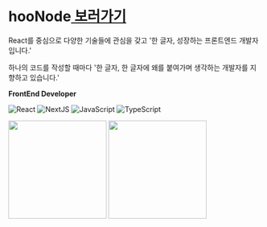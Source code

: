 # hooNode<a href="https://www.hoonode.com/"> 보러가기</a>
React를 중심으로 다양한 기술들에 관심을 갖고 '한 글자, 성장하는 프론트엔드 개발자입니다.'

하나의 코드를 작성할 때마다 '한 글자, 한 글자에 왜를 붙여가며 생각하는 개발자를 지향하고 있습니다.'


    
**FrontEnd Developer**

<p>
  <img alt="React" src="https://img.shields.io/badge/-React-45b8d8?style=flat-square&logo=react&logoColor=white" />
  <img alt="NextJS" src="https://img.shields.io/badge/NextJS-black?style=flat-square&logo=Next.js&logoColor=white">
  <img alt="JavaScript"
    src="https://img.shields.io/badge/-JavaScript-F7DF1E?style=flat-square&logo=JavaScript&logoColor=white" />
  <img alt="TypeScript"
    src="https://img.shields.io/badge/-TypeScript-007ACC?style=flat-square&logo=typescript&logoColor=white" />
</p>


<p>
<a><img align="center" style="height:195px" src="https://github-readme-stats.vercel.app/api?username=hooNode&show_icons=true&theme=tokyonight" /></a>
<a><img align="center" style="height:195px" src="https://github-readme-stats.vercel.app/api/top-langs/?username=hooNode&layout=compact&theme=tokyonight" /></a></p>




